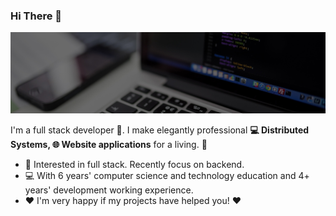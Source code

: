 ### Hi There 👋

![](https://github.com/mawensen/mawensen/blob/main/media/Header1.jpg)

I'm a full stack developer 🚀. I make elegantly professional **💻 Distributed Systems, 🌐 Website applications** for a living. 🌈    

* 🧐   Interested in full stack. Recently focus on backend.
* 💻   With 6 years' computer science and technology education and 4+ years' development working experience.
* ❤️   I'm very happy if my projects have helped you! ❤️
